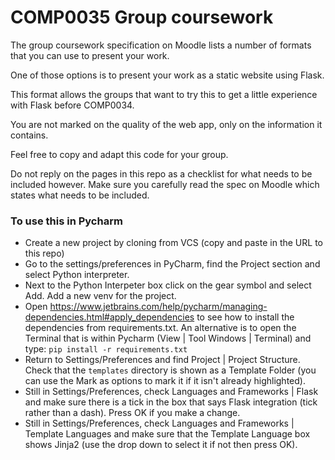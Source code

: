 # COMP0035 Group coursework

The group coursework specification on Moodle lists a number of formats that you can use to present your work.

One of those options is to present your work as a static website using Flask.

This format allows the groups that want to try this to get a little experience with Flask before COMP0034.

You are not marked on the quality of the web app, only on the information it contains.

Feel free to copy and adapt this code for your group.

Do not reply on the pages in this repo as a checklist for what needs to be included however. Make sure you carefully read the spec on Moodle which states what needs to be included.

### To use this in Pycharm
- Create a new project by cloning from VCS (copy and paste in the URL to this repo)
- Go to the settings/preferences in PyCharm, find the Project section and select Python interpreter. 
- Next to the Python Interpeter box click on the gear symbol and select Add. Add a new venv for the project.
- Open https://www.jetbrains.com/help/pycharm/managing-dependencies.html#apply_dependencies to see how to install the dependencies from requirements.txt. An alternative is to open the Terminal that is within Pycharm (View | Tool Windows | Terminal) and type: `pip install -r requirements.txt`
- Return to Settings/Preferences and find Project | Project Structure. Check that the `templates` directory is shown as a Template Folder (you can use the Mark as options to mark it if it isn't already highlighted).
- Still in Settings/Preferences, check Languages and Frameworks | Flask and make sure there is a tick in the box that says Flask integration (tick rather than a dash). Press OK if you make a change.
- Still in Settings/Preferences, check Languages and Frameworks | Template Languages and make sure that the Template Language box shows Jinja2 (use the drop down to select it if not then press OK).
